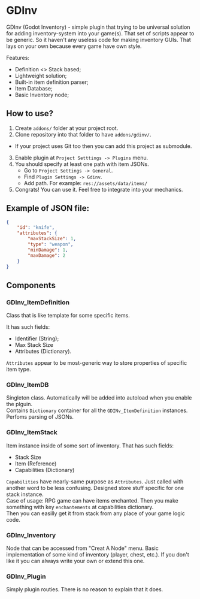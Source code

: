 # GDInv
GDInv (Godot Inventory) - simple plugin that trying to be universal solution for adding inventory-system into your game(s).
That set of scripts appear to be generic. So it haven't any useless code for making inventory GUIs. That lays on your own because every game have own style.

Features:
 - Definition <> Stack based;
 - Lightweight solution;
 - Built-in item definition parser;
 - Item Database;
 - Basic Inventory node;

## How to use?
1. Create ``addons/`` folder at your project root.
2. Clone repository into that folder to have ``addons/gdinv/``.
 - If your project uses Git too then you can add this project as submodule.
3. Enable plugin at ``Project Setttings -> Plugins`` menu.
4. You should specify at least one path with item JSONs.
    - Go to ``Project Settings -> General``.
    - Find ``Plugin Settings -> Gdinv``.
    - Add path. For example: ``res://assets/data/items/``
5. Congrats! You can use it. Feel free to integrate into your mechanics.

## Example of JSON file:
```json
{
    "id": "knife",
    "attributes": {
        "maxStackSize": 1,
        "type": "weapon",
        "minDamage": 1,
        "maxDamage": 2
    }
}
```

## Components
### GDInv_ItemDefinition
Class that is like template for some specific items.

It has such fields:
 - Identifier (String);
 - Max Stack Size
 - Attributes (Dictionary).
 
``Attributes`` appear to be most-generic way to store properties of specific item type.

### GDInv_ItemDB
Singleton class. Automatically will be added into autoload when you enable the plguin.  
Contains ``Dictionary`` container for all the ``GDINv_ItemDefinition`` instances. Perfoms parsing of JSONs. 

### GDInv_ItemStack
Item instance inside of some sort of inventory.
That has such fields:
 - Stack Size
 - Item (Reference)
 - Capabilities (Dictionary)
 
``Capabilities`` have nearly-same purpose as ``Attributes``. Just called with another word to be less confusing. Designed store stuff specific for one stack instance.  
Case of usage: RPG game can have items enchanted. Then you make something with key ``enchantements`` at capabilities dictionary.  
Then you can easilly get it from stack from any place of your game logic code.

### GDInv_Inventory
Node that can be accessed from "Creat A Node" menu. Basic implementation of some kind of inventory (player, chest, etc.).
If you don't like it you can always write your own or extend this one.

### GDInv_Plugin
Simply plugin routies. There is no reason to explain that it does.
